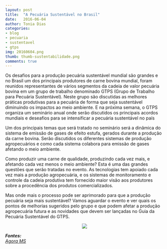 ```yaml
---
layout: post
title:  "A Pecuária Sustentável no Brasil"
date:   2016-06-04
author: Tonia Dias
categories: 
- blog
- pecuaria
- sustentavel
- gtps
img: 20160604.png
thumb: thumb-sustentabilidade.png
comments: true
---
```


Os desafios para a produção pecuária sustentável mundial são grandes e no Brasil um dos principais produtores de carne bovina mundial, foram reunidos representantes de vários segmentos da cadeia de valor pecuária bovina em um grupo de trabalho denominado GTPS (Grupo de Trabalho para Pecuária Sustentável). Neste grupo são discutidas as melhores práticas produtivas para a pecuária de forma que seja sustentável diminuindo os impactos ao meio ambiente. E na próxima semana, o GTPS organiza um seminário anual onde serão discutidos os principais acordos mundiais e deseafios para se intensificar a pecuária sustentável no país<!--more-->

Um dos principais temas que será tratado no seminário será a dinâmica do sistema de emissão de gases de efeito estufa, gerados durante a produção da carne bovina. Serão discutidos os diferentes sistemas de produção agropecuários e como cada sistema colabora para emissão de gases afetando o meio ambiente.

Como produzir uma carne de qualidade, produzindo cada vez mais, e afetando cada vez menos o meio ambiente? Esta é uma das grandes questões que serão tratadas no evento. As tecnologias tem apoiado cada vez mais a produção agropecuária, e os sistemas de monitoramento e controle da cadeia produtiva tem fornecido maior visão aos produtores sobre a procedência dos produtos comercializados. 

Mas onde mais o processo pode ser aprimorado para que a produção pecuária seja mais sustentável? Vamos aguardar o evento e ver quais os pontos de melhorias sugeridos pelo grupo e que podem afetar a produção agropecuária futura e as novidades que devem ser lançadas no Guia da Pecuária Sustentável do GTPS.

<p align="center">
  <img src="http://www.pecuariasustentavel.org.br/wp-content/uploads/2016/03/banner-home-gtps-mockup.png" />
</p>

<i>
	<b>Fontes: </b><br/>
	<a href="http://www.agorams.com.br/jornal/2016/05/seminario-do-gtps-aborda-acordos-mundiais-e-desafios-da-intensificacao-da-pecuaria-sustentavel-no-brasil/">Agora MS</a><br/>
</i>
